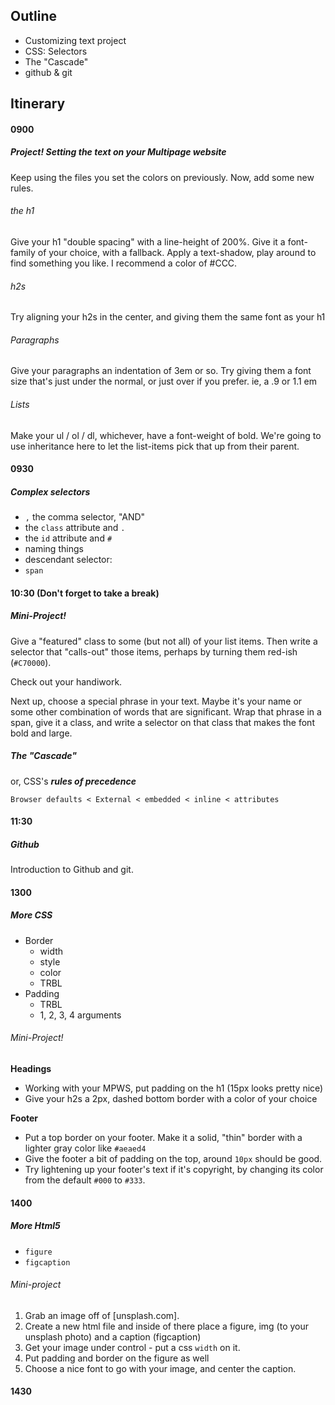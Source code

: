 Outline
-----------

* Customizing text project
* CSS: Selectors
* The "Cascade"
* github & git

Itinerary
------------

#### 0900

##### Project! Setting the text on your Multipage website
Keep using the files you set the colors on previously. Now, add some new rules.

###### the h1

Give your h1 "double spacing" with a line-height of 200%.
Give it a font-family of your choice, with a fallback.
Apply a text-shadow, play around to find something you like. I recommend a color of #CCC.

###### h2s
Try aligning your h2s in the center, and giving them the same font as your h1

###### Paragraphs
Give your paragraphs an indentation of 3em or so.
Try giving them a font size that's just under the normal, or just over if you prefer. ie, a .9 or 1.1 em

###### Lists
Make your ul / ol / dl, whichever, have a font-weight of bold. We're going to use inheritance here to let the list-items pick that up from their parent.

#### 0930
##### Complex selectors

* `,` the comma selector, "AND"
* the `class` attribute and `.`
* the `id` attribute and `#`
* naming things
* descendant selector: ` `
* `span`

#### 10:30 (Don't forget to take a break)
##### Mini-Project!

Give a "featured" class to some (but not all) of your list items. Then write a selector that "calls-out" those items, perhaps by turning them red-ish (`#C70000`).

Check out your handiwork.

Next up, choose a special phrase in your text. Maybe it's your name or some other combination of words that are significant. Wrap that phrase in a span, give it a class, and write a selector on that class that makes the font bold and large.



##### The "Cascade"
or, CSS's ___rules of precedence___

` Browser defaults < External < embedded < inline < attributes `


#### 11:30
##### Github
Introduction to Github and git.

#### 1300
##### More CSS
* Border
    * width
    * style
    * color
    * TRBL
* Padding
    * TRBL
    * 1, 2, 3, 4 arguments

###### Mini-Project!
__Headings__
* Working with your MPWS, put padding on the h1 (15px looks pretty nice)
* Give your h2s a 2px, dashed bottom border with a color of your choice

__Footer__
* Put a top border on your footer. Make it a solid, "thin" border with a lighter gray color like `#aeaed4`
* Give the footer a bit of padding on the top, around `10px` should be good.
* Try lightening up your footer's text if it's copyright, by changing its color from the default `#000` to `#333`.

#### 1400
##### More Html5
* `figure`
* `figcaption`

###### Mini-project

1. Grab an image off of [unsplash.com].
2. Create a new html file and inside of there place a figure, img (to your unsplash photo) and a caption (figcaption)
3. Get your image under control - put a css `width` on it.
4. Put padding and border on the figure as well
5. Choose a nice font to go with your image, and center the caption.

#### 1430
##### 
